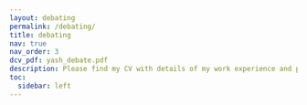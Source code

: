 ```yaml
---
layout: debating
permalink: /debating/
title: debating
nav: true
nav_order: 3
dcv_pdf: yash_debate.pdf
description: Please find my CV with details of my work experience and projects. You can also download my resume using the button on the right.
toc:
  sidebar: left
---
```

